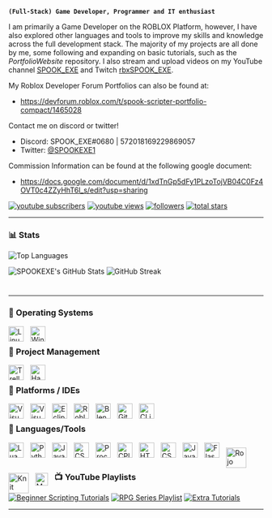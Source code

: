 **`(Full-Stack) Game Developer, Programmer and IT enthusiast`**

I am primarily a Game Developer on the ROBLOX Platform, however, I have also explored other languages and tools to improve my skills and knowledge across the full development stack. The majority of my projects are all done by me, some following and expanding on basic tutorials, such as the *PortfolioWebsite* repository. I also stream and upload videos on my YouTube channel [SPOOK_EXE][youtube] and Twitch [rbxSPOOK_EXE][twitch].

My Roblox Developer Forum Portfolios can also be found at:
- https://devforum.roblox.com/t/spook-scripter-portfolio-compact/1465028

Contact me on discord or twitter!
- Discord: SPOOK_EXE#0680 | 572018169229869057
- Twitter: [@SPOOKEXE1](https://twitter.com/SPOOKEXE1)

Commission Information can be found at the following google document:
- https://docs.google.com/document/d/1xdTnGp5dFy1PLzoTojVB04C0Fz4OVT0c4ZZyHhT6l_s/edit?usp=sharing

 <p align="left">
      <a href="https://www.youtube.com/c/spook_exe?sub_confirmation=1">
         <img alt="youtube subscribers" title="YouTube Subscribers" src="https://custom-icon-badges.demolab.com/youtube/channel/subscribers/UCEwgh-qSICxQ0dHpwBOCXIg?color=%23E05D44&label=SUBSCRIBERS&logo=video&logoColor=white&style=for-the-badge&labelColor=CE4630"/></a> 
      <a href="https://www.youtube.com/c/spook_exe">
         <img alt="youtube views" title="YouTube Views" src="https://custom-icon-badges.demolab.com/youtube/channel/views/UCEwgh-qSICxQ0dHpwBOCXIg?color=%23E1AD0E&logo=eye&logoColor=white&style=for-the-badge&labelColor=C79600"/></a> 
      <a href="https://github.com/SPOOKEXE?tab=followers">
         <img alt="followers" title="Github Followers" src="https://custom-icon-badges.demolab.com/github/followers/SPOOKEXE?color=236ad3&labelColor=1155ba&style=for-the-badge&logo=person-add&label=Follow&logoColor=white"/></a>
      <a href="https://github.com/SPOOKEXE?tab=repositories&sort=stargazers">
         <img alt="total stars" title="Stars on GitHub" src="https://custom-icon-badges.demolab.com/github/stars/SPOOKEXE?color=55960c&style=for-the-badge&labelColor=488207&logo=star"/></a>
   </p>

---
### 📊 Stats

<img src="https://github-readme-stats.vercel.app/api/top-langs/?username=spookexe&langs_count=10&title_color=FC0000&text_color=ffffff&icon_color=FC0000&bg_color=151718&hide_border=true&locale=en&custom_title=Top%20%Languages" alt="Top Languages" />

![SPOOKEXE's GitHub Stats](https://github-readme-stats.vercel.app/api?username=spookexe&show_icons=true&theme=gruvbox)
![GitHub Streak](https://streak-stats.demolab.com?user=SPOOKEXE&theme=gruvbox&border_radius=4.5)

#

[youtube]: https://www.youtube.com/channel/UCEwgh-qSICxQ0dHpwBOCXIg
[twitch]: https://www.twitch.tv/rbxspook_exe

---
### 🧰 Operating Systems
   <img align="left" alt="Linux [Ubuntu]" width="30px" style="padding-right:10px;" src="https://cdn.jsdelivr.net/gh/devicons/devicon/icons/ubuntu/ubuntu-plain.svg" />
   <img align="left" alt="Windows" width="30px" style="padding-right:10px;" src="https://cdn.jsdelivr.net/gh/devicons/devicon/icons/windows8/windows8-original.svg" />
<br />

### 🧰 Project Management
<p align="left">
   <img align="left" alt="Trello" width="30px" style="padding-right:10px;" src="https://cdn.jsdelivr.net/gh/devicons/devicon/icons/trello/trello-plain.svg" />
   <img align="left" alt="Hack-N-Plan" width="30px" style="padding-right:10px;" src="https://hacknplan.com/wp-content/uploads/2016/05/icon_web.png" />
</p>
<br />

### 🧰 Platforms / IDEs

<p align="left">
   <img align="left" alt="Visual Studio Code" width="30px" style="padding-right:10px;" src="https://cdn.jsdelivr.net/gh/devicons/devicon/icons/vscode/vscode-original.svg"/> 
   <img align="left" alt="Visual Studio" width="30px" style="padding-right:10px;" src="https://cdn.jsdelivr.net/gh/devicons/devicon/icons/visualstudio/visualstudio-plain.svg"/>
   <img align="left" alt="Eclipse" width="30px" style="padding-right:10px;" src="https://icons.iconarchive.com/icons/papirus-team/papirus-apps/512/eclipse-icon.png"/>
   <img align="left" alt="Roblox Studio" width="30px" style="padding-right:10px;" src="https://devforum-uploads.s3.dualstack.us-east-2.amazonaws.com/uploads/optimized/4X/6/2/f/62f64963b3b8eda573996bdfb646729e818ef77b_2_500x500.png" />
   <img align="left" alt="Blender" width="30px" style="padding-right:10px;" src="https://cdn.jsdelivr.net/gh/devicons/devicon/icons/blender/blender-original.svg" />
   <img align="left" alt="GitHub" width="30px" style="padding-right:10px;" src="https://cdn.jsdelivr.net/gh/devicons/devicon/icons/github/github-original.svg" />
   <img align="left" alt="CLion" width="30px" style="padding-right:10px;" src="https://insmac.org/uploads/posts/2017-08/1503166470_clion.png" />
</p>

<br />

### 🧰 Languages/Tools

<p align="left" style="padding-top:0px;">
   <img align="left" alt="Lua" width="30px" style="padding-right:10px;" src="https://cdn.jsdelivr.net/gh/devicons/devicon/icons/lua/lua-plain-wordmark.svg" />
   <img align="left" alt="Python" width="30px" style="padding-right:10px;" src="https://cdn.jsdelivr.net/gh/devicons/devicon/icons/python/python-plain.svg" />
   <img align="left" alt="Java" width="30px" style="padding-right:10px;" src="https://cdn.jsdelivr.net/gh/devicons/devicon/icons/java/java-original.svg"/>
   <img align="left" alt="CSharp" width="30px" style="padding-right:10px;" src="https://cdn.jsdelivr.net/gh/devicons/devicon/icons/csharp/csharp-original.svg"/>
   <img align="left" alt="Processing" width="30px" style="padding-right:10px;" src="https://cdn.jsdelivr.net/gh/devicons/devicon/icons/processing/processing-plain-wordmark.svg" />
   <img align="left" alt="CPlusPlus" width="30px" style="padding-right:10px;" src="https://img.icons8.com/color/344/c-plus-plus-logo.png" />
   <img align="left" alt="HTML5" width="30px" style="padding-right:10px;" src="https://cdn.jsdelivr.net/gh/devicons/devicon/icons/html5/html5-plain.svg" />
   <img align="left" alt="CSS" width="30px" style="padding-right:10px;" src="https://cdn.jsdelivr.net/gh/devicons/devicon/icons/css3/css3-plain.svg" />
   <img align="left" alt="JavaScript" width="30px" style="padding-right:10px;" src="https://cdn.jsdelivr.net/gh/devicons/devicon/icons/javascript/javascript-plain.svg" />
   <img align="left" alt="Flask" width="30px" style="padding-right:10px;" src="https://cdn.jsdelivr.net/gh/devicons/devicon/icons/flask/flask-original.svg" />
   <img align="left" alt="Rojo" width="40px" style="padding-right:10px;padding-top:10px;" src="https://rojo.space/assets/images/logo-151511d418967797798e02dc0ca74aaf.png" />
   <img align="left" alt="Knit" width="40px" style="padding-right:10px;padding-top:10px;" src="https://github.com/Sleitnick/Knit/blob/main/logo/thumbnail.png?raw=true" />
   <img align="left" alt="MongoDB" width="25px" style="padding-right:10px;padding-top:10px;" src="https://cdn.jsdelivr.net/gh/devicons/devicon/icons/mongodb/mongodb-original.svg" />
</p>
<br />

<br />

### 📺 YouTube Playlists

<!-- BEGIN YOUTUBE-CARDS -->
[![Beginner Scripting Tutorials](https://ytcards.demolab.com/?id=Qww-GaPuWLQ&title=Beginner+Scripting+Tutorials&background_color=%230d1117&title_color=%23ffffff&stats_color=%23dedede&width=250&duration=655 "Beginner Scripting Tutorials Playlist")](https://www.youtube.com/playlist?list=PLbgTkBDB9V7S-GJ1_KJHWaCYeGu73e2G8)
[![RPG Series Playlist](https://ytcards.demolab.com/?id=Fr1enkyLGmg&title=RPG+Series+Playlist&background_color=%230d1117&title_color=%23ffffff&stats_color=%23dedede&width=250&duration=655 "RPG Series Playlist")](https://www.youtube.com/playlist?list=PLbgTkBDB9V7S-GJ1_KJHWaCYeGu73e2G8)
[![Extra Tutorials](https://ytcards.demolab.com/?id=HOmaLRf_jws&title=Extra+Tutorials&background_color=%230d1117&title_color=%23ffffff&stats_color=%23dedede&width=250&duration=655 "Extra Tutorials Playlist")](https://www.youtube.com/playlist?list=PLbgTkBDB9V7TM7p4jXYvJrVghTcjA5Ax3)
<!-- END YOUTUBE-CARDS -->

---
